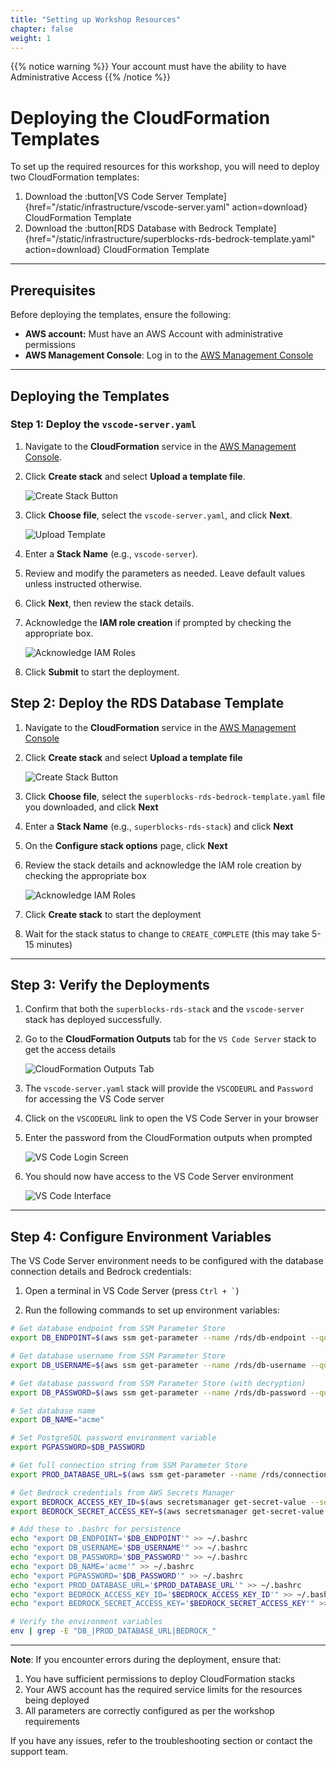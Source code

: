 ```yaml
---
title: "Setting up Workshop Resources"
chapter: false
weight: 1
---
```


{{% notice warning %}}
Your account must have the ability to have Administrative Access
{{% /notice %}}

# Deploying the CloudFormation Templates  

To set up the required resources for this workshop, you will need to deploy two CloudFormation templates:

1. Download the :button[VS Code Server Template]{href="/static/infrastructure/vscode-server.yaml" action=download} CloudFormation Template
2. Download the :button[RDS Database with Bedrock Template]{href="/static/infrastructure/superblocks-rds-bedrock-template.yaml" action=download} CloudFormation Template

---

## Prerequisites  

Before deploying the templates, ensure the following:  

- **AWS account:** Must have an AWS Account with administrative permissions
- **AWS Management Console**: Log in to the [AWS Management Console](https://aws.amazon.com/console/)

---

## Deploying the Templates  

### Step 1: Deploy the `vscode-server.yaml`  

1. Navigate to the **CloudFormation** service in the [AWS Management Console](https://console.aws.amazon.com/cloudformation/).  
2. Click **Create stack** and select **Upload a template file**.

   ![Create Stack Button](/images/cloudformation-create-stack.png)  

3. Click **Choose file**, select the `vscode-server.yaml`, and click **Next**.  

   ![Upload Template](/images/cloudformation-upload-template.png)  

4. Enter a **Stack Name** (e.g., `vscode-server`).  
5. Review and modify the parameters as needed. Leave default values unless instructed otherwise.  

6. Click **Next**, then review the stack details.  
7. Acknowledge the **IAM role creation** if prompted by checking the appropriate box.  

   ![Acknowledge IAM Roles](/images/cloudformation-acknowledge-iam.png)  

8. Click **Submit** to start the deployment.

## Step 2: Deploy the RDS Database Template  

1. Navigate to the **CloudFormation** service in the [AWS Management Console](https://aws.amazon.com/console/)
2. Click **Create stack** and select **Upload a template file**

   ![Create Stack Button](/images/cloudformation-create-stack.png)  

3. Click **Choose file**, select the `superblocks-rds-bedrock-template.yaml` file you downloaded, and click **Next**
4. Enter a **Stack Name** (e.g., `superblocks-rds-stack`) and click **Next**
5. On the **Configure stack options** page, click **Next**
6. Review the stack details and acknowledge the IAM role creation by checking the appropriate box

   ![Acknowledge IAM Roles](/images/cloudformation-acknowledge-iam.png)  

7. Click **Create stack** to start the deployment

8. Wait for the stack status to change to `CREATE_COMPLETE` (this may take 5-15 minutes)


---

## Step 3: Verify the Deployments

1. Confirm that both the `superblocks-rds-stack` and the `vscode-server` stack has deployed successfully.

2. Go to the **CloudFormation Outputs** tab for the `VS Code Server` stack to get the access details

   ![CloudFormation Outputs Tab](/images/cloudformation-outputs.png)  

3. The `vscode-server.yaml` stack will provide the `VSCODEURL` and `Password` for accessing the VS Code server

4. Click on the `VSCODEURL` link to open the VS Code Server in your browser

5. Enter the password from the CloudFormation outputs when prompted

   ![VS Code Login Screen](/images/Vscode-server-login.png)

6. You should now have access to the VS Code Server environment

   ![VS Code Interface](/images/Vscode-server-interface.png)

---

## Step 4: Configure Environment Variables

The VS Code Server environment needs to be configured with the database connection details and Bedrock credentials:

1. Open a terminal in VS Code Server (press `` Ctrl + ` ``)

2. Run the following commands to set up environment variables:

```bash
# Get database endpoint from SSM Parameter Store
export DB_ENDPOINT=$(aws ssm get-parameter --name /rds/db-endpoint --query 'Parameter.Value' --output text)

# Get database username from SSM Parameter Store
export DB_USERNAME=$(aws ssm get-parameter --name /rds/db-username --query 'Parameter.Value' --output text)

# Get database password from SSM Parameter Store (with decryption)
export DB_PASSWORD=$(aws ssm get-parameter --name /rds/db-password --query 'Parameter.Value' --output text --with-decryption)

# Set database name
export DB_NAME="acme"

# Set PostgreSQL password environment variable
export PGPASSWORD=$DB_PASSWORD

# Get full connection string from SSM Parameter Store
export PROD_DATABASE_URL=$(aws ssm get-parameter --name /rds/connection-string --query 'Parameter.Value' --output text --with-decryption)

# Get Bedrock credentials from AWS Secrets Manager
export BEDROCK_ACCESS_KEY_ID=$(aws secretsmanager get-secret-value --secret-id MyUserAccessKey --query 'SecretString' --output text | jq -r '.AccessKeyId')
export BEDROCK_SECRET_ACCESS_KEY=$(aws secretsmanager get-secret-value --secret-id MyUserAccessKey --query 'SecretString' --output text | jq -r '.SecretAccessKey')

# Add these to .bashrc for persistence
echo "export DB_ENDPOINT='$DB_ENDPOINT'" >> ~/.bashrc
echo "export DB_USERNAME='$DB_USERNAME'" >> ~/.bashrc
echo "export DB_PASSWORD='$DB_PASSWORD'" >> ~/.bashrc
echo "export DB_NAME='acme'" >> ~/.bashrc
echo "export PGPASSWORD='$DB_PASSWORD'" >> ~/.bashrc
echo "export PROD_DATABASE_URL='$PROD_DATABASE_URL'" >> ~/.bashrc
echo "export BEDROCK_ACCESS_KEY_ID='$BEDROCK_ACCESS_KEY_ID'" >> ~/.bashrc
echo "export BEDROCK_SECRET_ACCESS_KEY='$BEDROCK_SECRET_ACCESS_KEY'" >> ~/.bashrc

# Verify the environment variables
env | grep -E "DB_|PROD_DATABASE_URL|BEDROCK_"
```

---

**Note**: If you encounter errors during the deployment, ensure that:  

1. You have sufficient permissions to deploy CloudFormation stacks
2. Your AWS account has the required service limits for the resources being deployed
3. All parameters are correctly configured as per the workshop requirements

If you have any issues, refer to the troubleshooting section or contact the support team.
